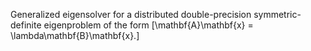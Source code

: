Generalized eigensolver for a distributed double-precision symmetric-definite eigenproblem of the form \[\mathbf{A}\mathbf{x} = \lambda\mathbf{B}\mathbf{x}.\]
